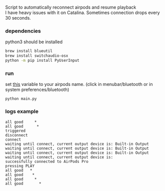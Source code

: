 Script to automatically reconnect airpods and resume playback  
I have heavy issues with it on Catalina. Sometimes connection drops every 30 seconds.

### dependencies
python3 should be installed

```sh
brew install blueutil
brew install switchaudio-osx
python -m pip install PyUserInput
```

### run

set [this](https://github.com/tandav/airpods-reconnect/blob/master/main.py#L9) variable to your airpods name. (click in menubar/bluetooth or in system preferences/bluetooth)

```
python main.py
```

### logs example
```
all good     *
all good      *
triggered
disconnect
connect
waiting until connect, current output device is: Built-in Output
waiting until connect, current output device is: Built-in Output
waiting until connect, current output device is: Built-in Output
waiting until connect, current output device is:
successfully connected to AirPods Pro
pressing PLAY
all good   *
all good    *
all good     *
all good       *
```
